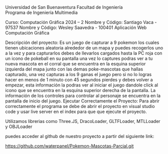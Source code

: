 Universidad de San Buenaventura 
Facultad de Ingeniería                                
Programa de Ingeniería Multimedia

Curso: Computación Gráfica
2024 – 2
Nombre y Código: Santiago Vaca - 97537
Nombre y Código: Wesley Saavedra - 100401
Aplicación Web Computación Gráfica

Descripción del proyecto:
Es un juego de capturar a 9 pokemon los cuales tienen ubicaciones aleatoria alrededor de un mapa y puedes recogerlos uno a la vez y para capturarlos debes de llevarlos cargados hasta la PC roja con un icono de pokeball en su pantalla una vez lo captures podras ver a tu nueva mascota en el corral que se encuentra en la esquina superior izquierda del mapa junto con las demas poke-mascotas que hallas capturado, una vez capturas a los 9 ganas el juego pero si no lo logras hacer en menos de 1 minuto con 45 segundos pierdes y debes volver a empezar, esta información la podras ver al iniciar el juego dandole click al icono que se encuentra en la esquina superior derecha de la pantalla. La información de los controles para controlar al personaje se encuentra en la pantalla de inicio del juego.
Ejecutar Correctamente el Proyecto:
Para abrir correctamente el programa se debe de abrir el proyecto en visual studio code y usar live server en el index para que que ejecute el proyecto. 

Utilizamos librerias como Three.JS, DracoLoader, GLTFLoader, MTLLoader y OBJLoader 

puedes acceder al github de nuestro proyecto a partir del siguiente link:

https://github.com/waterpanel/Pokemon-Mascotas-Parcial.git
